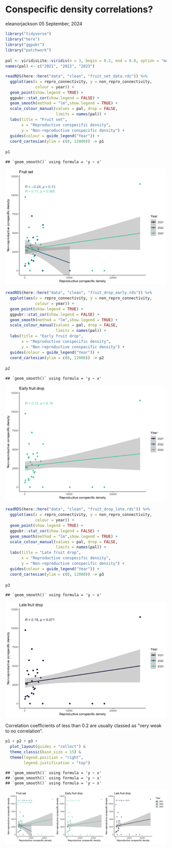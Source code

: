 Conspecific density correlations?
================
eleanorjackson
05 September, 2024

``` r
library("tidyverse")
library("here")
library("ggpubr")
library("patchwork")

pal <- viridisLite::viridis(n = 3, begin = 0.2, end = 0.8, option = "mako")
names(pal) <- c("2021", "2022", "2023")
```

``` r
readRDS(here::here("data", "clean", "fruit_set_data.rds")) %>%
  ggplot(aes(x = repro_connectivity, y = non_repro_connectivity,
             colour = year)) +
  geom_point(show.legend = TRUE) +
  ggpubr::stat_cor(show.legend = FALSE) +
  geom_smooth(method = "lm",show.legend = TRUE) +
  scale_colour_manual(values = pal, drop = FALSE,
                      limits = names(pal)) +
  labs(title = "Fruit set",
       x = "Reproductive conspecific density", 
       y = "Non-reproductive conspecific density") +
  guides(colour = guide_legend("Year")) +
  coord_cartesian(ylim = c(0, 12000)) -> p1

p1
```

    ## `geom_smooth()` using formula = 'y ~ x'

![](figures/2024-02-16_density-pairs/unnamed-chunk-1-1.png)<!-- -->

``` r
readRDS(here::here("data", "clean", "fruit_drop_early.rds")) %>%
  ggplot(aes(x = repro_connectivity, y = non_repro_connectivity,
             colour = year)) +
  geom_point(show.legend = TRUE) +
  ggpubr::stat_cor(show.legend = FALSE) +
  geom_smooth(method = "lm",show.legend = TRUE) +
  scale_colour_manual(values = pal, drop = FALSE,
                      limits = names(pal)) +
  labs(title = "Early fruit drop",
       x = "Reproductive conspecific density", 
       y = "Non-reproductive conspecific density") +
  guides(colour = guide_legend("Year")) +
  coord_cartesian(ylim = c(0, 12000)) -> p2

p2
```

    ## `geom_smooth()` using formula = 'y ~ x'

![](figures/2024-02-16_density-pairs/unnamed-chunk-2-1.png)<!-- -->

``` r
readRDS(here::here("data", "clean", "fruit_drop_late.rds")) %>%
  ggplot(aes(x = repro_connectivity, y = non_repro_connectivity,
             colour = year)) +
  geom_point(show.legend = TRUE) +
  ggpubr::stat_cor(show.legend = FALSE) +
  geom_smooth(method = "lm",show.legend = TRUE) +
  scale_colour_manual(values = pal, drop = FALSE,
                      limits = names(pal)) +
  labs(title = "Late fruit drop",
       x = "Reproductive conspecific density", 
       y = "Non-reproductive conspecific density") +
  guides(colour = guide_legend("Year")) +
  coord_cartesian(ylim = c(0, 12000)) -> p3

p3
```

    ## `geom_smooth()` using formula = 'y ~ x'

![](figures/2024-02-16_density-pairs/unnamed-chunk-3-1.png)<!-- -->

Correlation coefficients of less than 0.2 are usually classed as “very
weak to no correlation”.

``` r
p1 + p2 + p3 +
  plot_layout(guides = "collect") &
  theme_classic(base_size = 15) &
  theme(legend.position = "right",
        legend.justification = "top") 
```

    ## `geom_smooth()` using formula = 'y ~ x'
    ## `geom_smooth()` using formula = 'y ~ x'
    ## `geom_smooth()` using formula = 'y ~ x'

![](figures/2024-02-16_density-pairs/unnamed-chunk-4-1.png)<!-- -->
